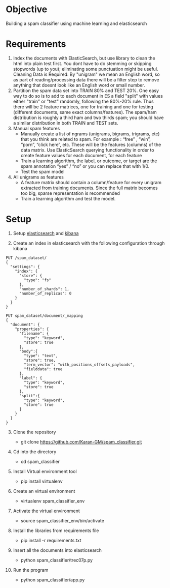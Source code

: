 # Objective
Building a spam classifier using machine learning and elasticsearch

# Requirements
1. Index the documents with ElasticSearch, but use library to clean the html into plain test first. You dont have to do stemming or skipping stopwords (up to you); eliminating some punctuation might be useful. 
Cleaning Data is Required: By "unigram" we mean an English word, so as part of reading/processing data there will be a filter step to remove anything that doesnt look like an English word or small number.
2. Partition the spam data set into TRAIN 80% and TEST 20%. One easy way to do so is to add to each document in ES a field "split" with values either "train" or "test" randomly, following the 80%-20% rule. Thus there will be 2 feature matrices, one for training and one for testing (different documents, same exact columns/features). The spam/ham distribution is roughly a third ham and two thirds spam; you should have a similar distribution in both TRAIN and TEST sets.
3. Manual spam features
    - Manually create a list of ngrams (unigrams, bigrams, trigrams, etc) that you think are related to spam. For example : “free” , “win”, “porn”, “click here”, etc. These will be the features (columns) of the data matrix. Use ElasticSearch querying functionality in order to create feature values for each document, for each feature
    - Train a learning algorithm, the label, or outcome, or target are the spam annotation “yes” / “no” or you can replace that with 1/0.
    - Test the spam model
4. All unigrams as features
    - A feature matrix should contain a column/feature for every unigram extracted from training documents. Since the full matrix becomes too big, sparse representation is recommended
    - Train a learning algorithm and test the model.
    
 # Setup
1. Setup [elasticsearch](https://www.elastic.co/guide/en/elasticsearch/reference/current/install-elasticsearch.html) and [kibana](https://www.elastic.co/guide/en/kibana/current/install.html) 

2. Create an index in elasticsearch with the following configuration through kibana

```
PUT /spam_dataset/
{
  "settings": {
    "index": {
      "store": {
        "type": "fs" 
      },
      "number_of_shards": 1,
      "number_of_replicas": 0
    }
  }
}
```
```
PUT spam_dataset/document/_mapping
{ 
  "document": { 
    "properties": { 
      "filename": { 
        "type": "keyword", 
        "store": true 
      },
      "body":{ 
        "type": "text", 
        "store": true,
        "term_vector": "with_positions_offsets_payloads",
        "fielddata": true
      },
      "label": { 
        "type": "keyword", 
        "store": true 
      },
      "split":{ 
        "type": "keyword", 
        "store": true 
      }
    } 
  } 
}
```
3. Clone the repository<br/>
	  * git clone https://github.com/Karan-GM/spam_classifier.git<br/>

4. Cd into the directory<br/>
	  * cd spam_classifier<br/>

5. Install Virtual environment tool<br/> 
	  * pip install virtualenv<br/>

6. Create an virtual environment<br/> 
	  * virtualenv spam_classifier_env<br/>

7. Activate the virtual environment<br/>
	  * source spam_classifier_env/bin/activate<br/>

8. Install the libraries from requirements file<br/> 
	  * pip install -r requirements.txt<br/>

9. Insert all the documents into elasticsearch<br/> 
	  * python spam_classifier/trec07p.py<br/> 
    
10. Run the program
    * python spam_classifier/app.py<br/> 
